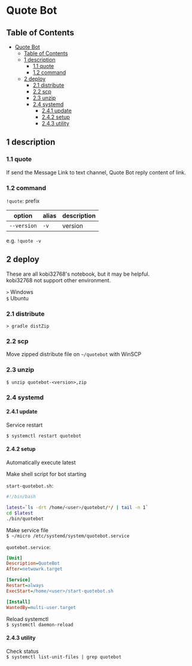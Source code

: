 # Quote Bot

## Table of Contents

- [Quote Bot](#quote-bot)
  - [Table of Contents](#table-of-contents)
  - [1 description](#1-description)
    - [1.1 quote](#11-quote)
    - [1.2 command](#12-command)
  - [2 deploy](#2-deploy)
    - [2.1 distribute](#21-distribute)
    - [2.2 scp](#22-scp)
    - [2.3 unzip](#23-unzip)
    - [2.4 systemd](#24-systemd)
      - [2.4.1 update](#241-update)
      - [2.4.2 setup](#242-setup)
      - [2.4.3 utility](#243-utility)

## 1 description

### 1.1 quote

If send the Message Link to text channel, Quote Bot reply content of link.

### 1.2 command

`!quote`: prefix

|option|alias|description|
| ---- | --- | --------- |
|`--version`|`-v`|version|

e.g. `!quote -v`

## 2 deploy

These are all kobi32768's notebook, but it may be helpful.  
kobi32768 not support other environment.

`>` Windows  
`$` Ubuntu

### 2.1 distribute

`> gradle distZip`

### 2.2 scp

Move zipped distribute file on `~/quotebot` with WinSCP

### 2.3 unzip

`$ unzip quotebot-<version>,zip`

### 2.4 systemd

#### 2.4.1 update

Service restart

`$ systemctl restart quotebot`

#### 2.4.2 setup

Automatically execute latest

Make shell script for bot starting

`start-quotebot.sh`:

```bash
#!/bin/bash

latest=`ls -drt /home/<user>/quotebot/*/ | tail -n 1`
cd $latest
./bin/quotebot
```

Make service file  
`$ ~/micro /etc/systemd/system/quotebot.service`

`quotebot.service`:

```INI
[Unit]
Description=QuoteBot
After=netwowrk.target

[Service]
Restart=always
ExecStart=/home/<user>/start-quotebot.sh

[Install]
WantedBy=multi-user.target
```

Reload systemctl  
`$ systemctl daemon-reload`

#### 2.4.3 utility

Check status  
`$ systemctl list-unit-files | grep quotebot`
